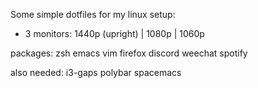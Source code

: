 Some simple dotfiles for my linux setup:
- 3 monitors: 1440p (upright) | 1080p | 1060p 

packages: zsh emacs vim firefox discord weechat spotify

also needed: i3-gaps polybar spacemacs
